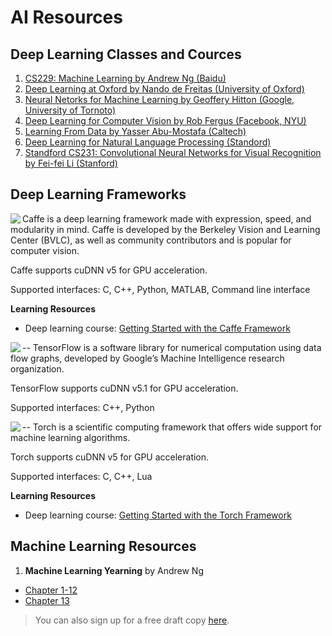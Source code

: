 # AI Resources
## Deep Learning Classes and Cources
1. [CS229: Machine Learning by Andrew Ng (Baidu)](http://www.youtube.com/watch?v=UzxYlbK2c7E&list=PLA89DCFA6ADACE599)
2. [Deep Learning at Oxford by Nando de Freitas (University of Oxford)](https://www.youtube.com/playlist?list=PLE6Wd9FR--EfW8dtjAuPoTuPcqmOV53Fu)
3. [Neural Netorks for Machine Learning by Geoffery Hitton (Google, University of Tornoto)](https://www.coursera.org/course/neuralnets)
4. [Deep Learning for Computer Vision by Rob Fergus (Facebook, NYU)](https://www.youtube.com/watch?v=qgx57X0fBdA)
5. [Learning From Data by Yasser Abu-Mostafa (Caltech)](https://work.caltech.edu/lectures.html#lectures)
6. [Deep Learning for Natural Language Processing (Standord)](http://cs224d.stanford.edu/syllabus.html)
6. [Standford CS231: Convolutional Neural Networks for Visual Recognition by Fei-fei Li (Stanford)](http://cs231n.github.io/)

## Deep Learning Frameworks
[<img align="left" src="./img/caffe.png">](http://caffe.berkeleyvision.org/)
Caffe is a deep learning framework made with expression, speed, and modularity in mind. Caffe is developed by the Berkeley Vision and Learning Center (BVLC), as well as community contributors and is popular for computer vision.

Caffe supports cuDNN v5 for GPU acceleration.

Supported interfaces: C, C++, Python, MATLAB, Command line interface

**Learning Resources** 
- Deep learning course: [Getting Started with the Caffe Framework](https://developer.nvidia.com/deep-learning-courses)
  
--
[<img align="left" src="./img/tensorflow.png">](https://www.tensorflow.org/)
TensorFlow is a software library for numerical computation using data flow graphs, developed by Google’s Machine Intelligence research organization.

TensorFlow supports cuDNN v5.1 for GPU acceleration.

Supported interfaces: C++, Python

--
[<img align="left" src="./img/torch.png">](http://torch.ch/)
Torch is a scientific computing framework that offers wide support for machine learning algorithms.

Torch supports cuDNN v5 for GPU acceleration.

Supported interfaces: C, C++, Lua

**Learning Resources** 
- Deep learning course: [Getting Started with the Torch Framework](https://developer.nvidia.com/deep-learning-frameworks)

## Machine Learning Resources
1. **Machine Learning Yearning** by Andrew Ng
  - [Chapter 1-12](./pdf/Machine_Learning_Yearning_V0.5_01.pdf)
  - [Chapter 13](./pdf/Machine_Learning_Yearning_V0.5_01.pdf)

  > You can also sign up for a free draft copy [here](http://www.mlyearning.org/).
